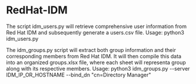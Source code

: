 # RedHat-IDM

The script idm_users.py will retrieve comprehensive user information from Red Hat IDM and subsequently generate a users.csv file.
Usage: python3 idm_users.py

The idm_groups.py script will extract both group information and their corresponding members from Red Hat IDM. It will then compile this data into an organized groups.xlsx file, where each sheet will representa group along with its respective members.
Usage: python3 idm_groups.py  --server IDM_IP_OR_HOSTNAME --bind_dn "cn=Directory Manager"
